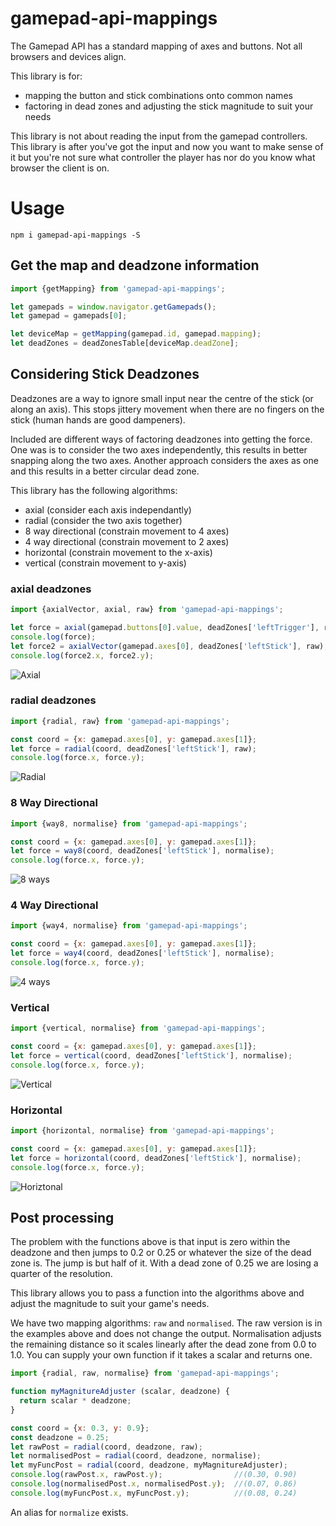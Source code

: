 # gamepad-api-mappings

The Gamepad API has a standard mapping of axes and buttons. Not all browsers and devices align.

This library is for:
 - mapping the button and stick combinations onto common names
 - factoring in dead zones and adjusting the stick magnitude to suit your needs

This library is not about reading the input from the gamepad controllers. This library is after you've got the input and now you want to make sense of it but you're not sure what controller the player has nor do you know what browser the client is on.

# Usage
~~~shell
npm i gamepad-api-mappings -S
~~~

## Get the map and deadzone information
~~~javascript
import {getMapping} from 'gamepad-api-mappings';

let gamepads = window.navigator.getGamepads();
let gamepad = gamepads[0];

let deviceMap = getMapping(gamepad.id, gamepad.mapping);
let deadZones = deadZonesTable[deviceMap.deadZone];
~~~

## Considering Stick Deadzones
Deadzones are a way to ignore small input near the centre of the stick (or along an axis). This stops jittery movement when there are no fingers on the stick (human hands are good dampeners).

Included are different ways of factoring deadzones into getting the force. One was is to consider the two axes independently, this results in better snapping along the two axes. Another approach considers the axes as one and this results in a better circular dead zone.

This library has the following algorithms:
- axial (consider each axis independantly)
- radial (consider the two axis together)
- 8 way directional (constrain movement to 4 axes)
- 4 way directional (constrain movement to 2 axes)
- horizontal (constrain movement to the x-axis)
- vertical (constrain movement to y-axis)

### axial deadzones
~~~javascript
import {axialVector, axial, raw} from 'gamepad-api-mappings';

let force = axial(gamepad.buttons[0].value, deadZones['leftTrigger'], raw);
console.log(force);
let force2 = axialVector(gamepad.axes[0], deadZones['leftStick'], raw);
console.log(force2.x, force2.y);
~~~

![Axial](https://raw.githubusercontent.com/ensemblejs/gamepad-api-mappings/master/docs/axial.png)

### radial deadzones
~~~javascript
import {radial, raw} from 'gamepad-api-mappings';

const coord = {x: gamepad.axes[0], y: gamepad.axes[1]};
let force = radial(coord, deadZones['leftStick'], raw);
console.log(force.x, force.y);
~~~

![Radial](https://raw.githubusercontent.com/ensemblejs/gamepad-api-mappings/master/docs/radial.png)

### 8 Way Directional
~~~javascript
import {way8, normalise} from 'gamepad-api-mappings';

const coord = {x: gamepad.axes[0], y: gamepad.axes[1]};
let force = way8(coord, deadZones['leftStick'], normalise);
console.log(force.x, force.y);
~~~

![8 ways](https://raw.githubusercontent.com/ensemblejs/gamepad-api-mappings/master/docs/8-ways.png)

### 4 Way Directional
~~~javascript
import {way4, normalise} from 'gamepad-api-mappings';

const coord = {x: gamepad.axes[0], y: gamepad.axes[1]};
let force = way4(coord, deadZones['leftStick'], normalise);
console.log(force.x, force.y);
~~~

![4 ways](https://raw.githubusercontent.com/ensemblejs/gamepad-api-mappings/master/docs/4-ways.png)

### Vertical
~~~javascript
import {vertical, normalise} from 'gamepad-api-mappings';

const coord = {x: gamepad.axes[0], y: gamepad.axes[1]};
let force = vertical(coord, deadZones['leftStick'], normalise);
console.log(force.x, force.y);
~~~

![Vertical](https://raw.githubusercontent.com/ensemblejs/gamepad-api-mappings/master/docs/vertical.png)

### Horizontal
~~~javascript
import {horizontal, normalise} from 'gamepad-api-mappings';

const coord = {x: gamepad.axes[0], y: gamepad.axes[1]};
let force = horizontal(coord, deadZones['leftStick'], normalise);
console.log(force.x, force.y);
~~~

![Horiztonal](https://raw.githubusercontent.com/ensemblejs/gamepad-api-mappings/master/docs/horizontal.png)


## Post processing
The problem with the functions above is that input is zero within the deadzone and then jumps to 0.2 or 0.25 or whatever the size of the dead zone is. The jump is but half of it. With a dead zone of 0.25 we are losing a quarter of the resolution.

This library allows you to pass a function into the algorithms above and adjust the magnitude to suit your game's needs.

We have two mapping algorithms: `raw` and `normalised`. The raw version is in the examples above and does not change the output. Normalisation adjusts the remaining distance so it scales linearly after the dead zone from 0.0 to 1.0. You can supply your own function if it takes a scalar and returns one.

~~~javascript
import {radial, raw, normalise} from 'gamepad-api-mappings';

function myMagnitureAdjuster (scalar, deadzone) {
  return scalar * deadzone;
}

const coord = {x: 0.3, y: 0.9};
const deadzone = 0.25;
let rawPost = radial(coord, deadzone, raw);
let normalisedPost = radial(coord, deadzone, normalise);
let myFuncPost = radial(coord, deadzone, myMagnitureAdjuster);
console.log(rawPost.x, rawPost.y);                //(0.30, 0.90)
console.log(normalisedPost.x, normalisedPost.y);  //(0.07, 0.86)
console.log(myFuncPost.x, myFuncPost.y);          //(0.08, 0.24)
~~~

An alias for `normalize` exists.
